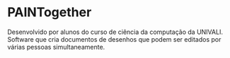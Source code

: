 # PAINTogether

Desenvolvido por alunos do curso de ciência da computação da UNIVALI. <br>
Software que cria documentos de desenhos que podem ser editados por várias pessoas simultaneamente.
